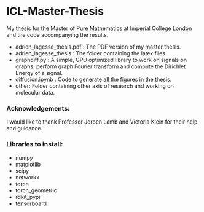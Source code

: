 # ICL-Master-Thesis

My thesis for the Master of Pure Mathematics at Imperial College London and the code accompanying the results.

- adrien_lagesse_thesis.pdf : The PDF version of my master thesis.
- adrien_lagesse_thesis : The folder containing the latex files
- graphdiff.py : A simple, GPU optimized library to work on signals on graphs, perform graph Fourier transform and compute the Dirichlet Energy of a signal.
- diffusion.ipynb : Code to generate all the figures in the thesis.
- other: Folder containing other axis of research and working on molecular data.

### Acknowledgements:
I would like to thank Professor Jeroen Lamb and Victoria Klein for their help and guidance.

### Libraries to install:
- numpy
- matplotlib
- scipy
- networkx
- torch
- torch_geometric
- rdkit_pypi
- tensorboard

